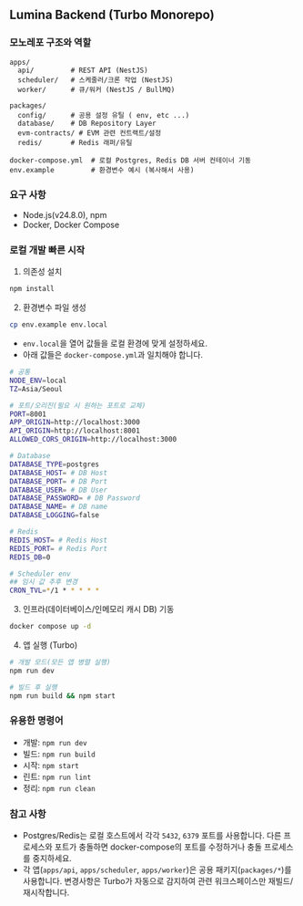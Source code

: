 ## Lumina Backend (Turbo Monorepo)

### 모노레포 구조와 역할

```text
apps/
  api/         # REST API (NestJS)
  scheduler/   # 스케줄러/크론 작업 (NestJS)
  worker/      # 큐/워커 (NestJS / BullMQ)

packages/
  config/      # 공용 설정 유틸 ( env, etc ...)
  database/    # DB Repository Layer
  evm-contracts/ # EVM 관련 컨트랙트/설정
  redis/       # Redis 래퍼/유틸

docker-compose.yml  # 로컬 Postgres, Redis DB 서버 컨테이너 기동
env.example         # 환경변수 예시 (복사해서 사용)
```

### 요구 사항

- Node.js(v24.8.0), npm
- Docker, Docker Compose

### 로컬 개발 빠른 시작

1. 의존성 설치

```bash
npm install
```

2. 환경변수 파일 생성

```bash
cp env.example env.local
```

- `env.local`을 열어 값들을 로컬 환경에 맞게 설정하세요.
- 아래 값들은 `docker-compose.yml`과 일치해야 합니다.

```bash
# 공통
NODE_ENV=local
TZ=Asia/Seoul

# 포트/오리진(필요 시 원하는 포트로 교체)
PORT=8001
APP_ORIGIN=http://localhost:3000
API_ORIGIN=http://localhost:8001
ALLOWED_CORS_ORIGIN=http://localhost:3000

# Database
DATABASE_TYPE=postgres
DATABASE_HOST= # DB Host
DATABASE_PORT= # DB Port
DATABASE_USER= # DB User
DATABASE_PASSWORD= # DB Password
DATABASE_NAME= # DB name
DATABASE_LOGGING=false

# Redis
REDIS_HOST= # Redis Host
REDIS_PORT= # Redis Port
REDIS_DB=0

# Scheduler env
## 임시 값 추후 변경
CRON_TVL=*/1 * * * * *
```

3. 인프라(데이터베이스/인메모리 캐시 DB) 기동

```bash
docker compose up -d
```

4. 앱 실행 (Turbo)

```bash
# 개발 모드(모든 앱 병렬 실행)
npm run dev

# 빌드 후 실행
npm run build && npm start
```

### 유용한 명령어

- 개발: `npm run dev`
- 빌드: `npm run build`
- 시작: `npm start`
- 린트: `npm run lint`
- 정리: `npm run clean`

### 참고 사항

- Postgres/Redis는 로컬 호스트에서 각각 `5432`, `6379` 포트를 사용합니다. 다른 프로세스와 포트가 충돌하면 docker-compose의 포트를 수정하거나 충돌 프로세스를 중지하세요.
- 각 앱(`apps/api`, `apps/scheduler`, `apps/worker`)은 공용 패키지(`packages/*`)를 사용합니다. 변경사항은 Turbo가 자동으로 감지하여 관련 워크스페이스만 재빌드/재시작합니다.
